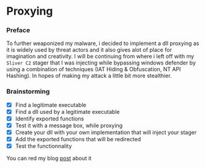# Proxying


### Preface

To further weaponized my malware, i decided to implement a dll proxying as it is widely used by threat actors and it also gives alot of place for imagination and creativity. I will be continuing from where i left off with my `Sliver C2` stager that I was injecting while bypassing windows defender by using a combination of techniques (IAT Hiding & Obfuscation, NT API Hashing). In hopes of making my attack a little bit more stealthier.

### Brainstorming

+ [x] Find a legitimate executable
+ [x] Find a dll used by a legitimate executable
+ [x] Identify exported functions
+ [x] Test it with a message box, while proxying
+ [x] Create your dll with your own implementation that will inject your stager
+ [x] Add the exported functions that will be redirected
+ [x] Test the functionnality

You can red my blog [post](https://8erg.github.io/posts/2025-07-27-dll-proxying-injection-onedrive/) about it